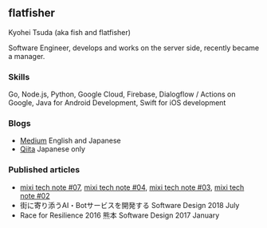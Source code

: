 ## flatfisher
Kyohei Tsuda (aka fish and flatfisher)

Software Engineer, develops and works on the server side, recently became a manager.

### Skills
Go, Node.js, Python, Google Cloud, Firebase, Dialogflow / Actions on Google, Java for Android Development, Swift for iOS development

### Blogs
- [Medium](https://medium.com/@flatfisher) English and Japanese
- [Qiita](https://qiita.com/flatfisher) Japanese only

### Published articles
- [mixi tech note #07](https://techbookfest.org/product/5148888694521856), [mixi tech note #04](https://techbookfest.org/product/6713670480429056), [mixi tech note #03](https://techbookfest.org/product/6465552394485760), [mixi tech note #02](https://techbookfest.org/product/5256674994552832)
- 街に寄り添うAI・Botサービスを開発する Software Design 2018 July
- Race for Resilience 2016 熊本 Software Design 2017 January
